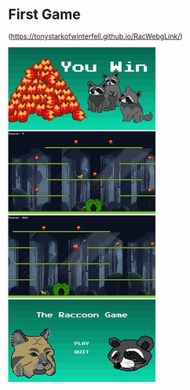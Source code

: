 # First Game

(https://tonystarkofwinterfell.github.io/RacWebgLink/)


 <div>
      <a class="example-image-link" href="assets/Gallery/EndScene.png" data-lightbox="example-set" data-title="Click the right half of the image to move forward.">
        <img class="example-image" src="assets/Gallery/EndScene_thumb.png" alt=""/>
  </a>
      <a class="example-image-link" href="assets/Gallery/Game lvl1.png" data-lightbox="example-set" data-title="Or press the right arrow on your keyboard.">
        <img class="example-image" src="assets/Gallery/Game lvl1_thumb.png" alt="" />
  </a>
      <a class="example-image-link" href="assets/Gallery/PickUp.png" data-lightbox="example-set" data-title="The next image in the set is preloaded as you're viewing.">
        <img class="example-image" src="assets/Gallery/PickUp_thumb.png" alt="" />
  </a>
      <a class="example-image-link" href="assets/Gallery/TitleScreen.png" data-lightbox="example-set" data-title="Click anywhere outside the image or the X to the right to close.">
        <img class="example-image" src="assets/Gallery/TitleScreen_thumb.png" alt="" />
  </a>
    </div>
